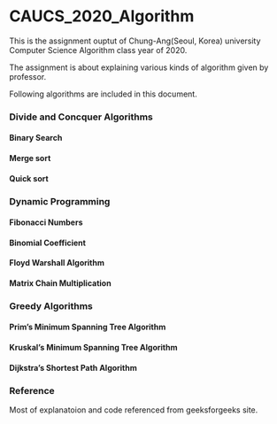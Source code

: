 # CAUCS_2020_Algorithm
This is the assignment ouptut of Chung-Ang(Seoul, Korea) university Computer Science Algorithm class year of 2020.

The assignment is about explaining various kinds of algorithm given by professor.

Following algorithms are included in this document.

### Divide and Concquer Algorithms

#### Binary Search 

#### Merge sort

#### Quick sort 

### Dynamic Programming

#### Fibonacci Numbers

#### Binomial Coefficient

#### Floyd Warshall Algorithm

#### Matrix Chain Multiplication

### Greedy Algorithms

#### Prim’s Minimum Spanning Tree Algorithm

#### Kruskal’s Minimum Spanning Tree Algorithm

#### Dijkstra’s Shortest Path Algorithm

### Reference 

Most of explanatoion and code referenced from geeksforgeeks site.
